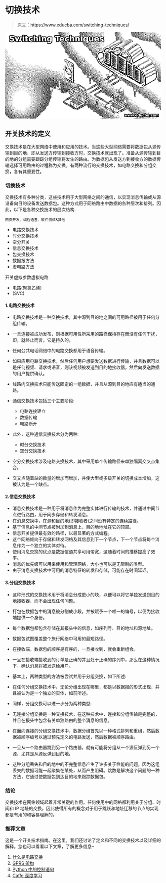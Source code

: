 # 切换技术

> 原文：<https://www.educba.com/switching-techniques/>

![Switching Techniques](img/967507f9b017957f16838040df7568a9.png)



## 开关技术的定义

交换技术是在大型网络中使用和应用的技术。当这些大型网络需要将数据包从源传输到目的地，即从发送方传输到接收方时，交换技术就出现了。准备从源传输到目的地的分组需要跟踪分组传输将发生的路由。为数据包从发送方到接收方的数据传输选择可用路由的过程称为交换。有两种流行的交换技术，如电路交换和分组交换，各有其重要性。

### 切换技术

交换技术有多种分类，这些技术用于大型网络之间的通信，以实现消息传输或从源设备向目的设备发送数据包。这种方式用于网络路由中数据的各种层次和排列。因此，以下是各种交换技术的层次结构:

<small>网页开发、编程语言、软件测试&其他</small>

*   电路交换技术
*   时分交换技术
*   空分开关
*   信息交换技术
*   包交换技术
*   数据报方法
*   虚电路方法

开关虚拟参数虚拟电路

*   电路(聚氯乙烯)
*   (SVC)

#### 1.电路交换技术

*   电路交换技术是一种交换技术，其中源到目的地之间的可用路径被用于任何分组传输。
*   一旦连接被成功发布，则根据可用性所采用的路径保持存在而没有任何干扰，即，就终止而言，它是持久的。
*   任何公共电话网络中的电路交换都用于语音传输。
*   如果应用电路交换技术，然后任何用户想要发送数据进行传输，并且数据可以是任何视频、请求或语音，则该视频被发送到目的地接收器，然后向发送数据的用户提供确认。
*   线路内交换技术只能传送固定的一组数据，并且从源到目的地应有适当的通路。
*   通信交换技术包括三个主要阶段:
    *   电路连接建立
    *   数据传输
    *   电路断开

*   此外，这种通信交换技术分为两种:
    *   时分交换技术
    *   空分交换技术
*   空分交换技术涉及电路交换技术，其中采用单个传输路径来单独隔离交叉点集合。
*   交叉点随着站的数量的增加而增加，并使大型或多级开关的切换成本增加，这被认为是一个缺点。

#### 2.信息交换技术

*   消息交换技术是一种用于将消息作为完整实体进行传输的技术，并通过中间节点进行路由，用于同步存储和转发消息。
*   在消息交换中，在源和目的地(即接收者)之间没有特定的连续路径。
*   基于信息的中间节点被附加到消息上，目的地地址在它的顶部。
*   信息开关提供最有效的路径，以最显著的方式编程。
*   这个网络倾向于存储和转发网络及其信息到下一个节点，下一个节点将每个消息作为一个独立的实体对待。
*   使用消息交换的优点是数据信道共享可用带宽，这随着时间的推移提高了效率。
*   消息的优先级可以用来使用和管理网络，大小也可以是无限制的类型。
*   由于消息交换技术中可用的消息特征的转发和存储，可能存在时间延迟。

#### 3.分组交换技术

*   这种形式的交换技术用于将消息分成更小的块，以便可以将它单独发送到目的地接收器，而不会出现任何问题。
*   打包在数据包中的消息被分割成小段，并被赋予一个唯一的编号，以便为接收端提供一个身份。
*   每个数据包都包含存储在其报头中的信息，如序列号、目的地址和源地址。
*   数据包试图覆盖整个旅行网络中可用的最短路径。
*   在接收端，数据包的顺序是有序的，一旦接收到，就会重新组合。
*   一旦在接收端接收到的订单是正确的并且处于正确的序列中，那么在这种情况下，确认消息将被发送给用户。
*   基本上，两种类型的方法被尝试并用于分组交换，如下所述:
*   在任何分组交换技术中，无论分组出现在哪里，都是以数据报的形式出现，并且被认为是一个独立的实体，如前所述。
*   同样，分组交换可以进一步分为两种类型:

*   无连接分组交换是一种交换技术，在这种技术中，连接和分组传输是完整的，并且在报头中包含有关单独路由的整个消息的信息。
*   在面向连接的分组交换技术中，数据分组首先以一种格式排列和重组，然后数据被顺序编号以通过预先定义的电路发送，然后数据被顺序路由。
*   一旦从一个路由器跳到另一个路由器，就有可能将分组从一个源反弹到另一个源，尤其是从源反弹到目的地。
*   这种分组丢失和目的地中的不完整信息产生了许多关于性能的问题，因为这组丢失的数据可能一起聚集在某处，从而产生阻碍。跳数是解决这个问题的一种方法，它通过使数据包到达目的地来跟踪数据包。

### 结论

交换技术在网络领域起着非常关键的作用。任何使用中的网络都利用关于分组、时间和 IP 地址的交换，因此使得所有的概念对于用于跳跃和地址迁移的节点的实现都是有用的和容易理解的。

### 推荐文章

这是一个开关技术指南。在这里，我们还讨论了定义和不同的交换技术以及详细的解释。您也可以看看以下文章，了解更多信息–

1.  [什么是电路交换](https://www.educba.com/what-is-circuit-switching/)
2.  [GPRS 架构](https://www.educba.com/gprs-architecture/)
3.  [Python 中的控制语句](https://www.educba.com/control-statements-in-python/)
4.  [Caffe 深度学习](https://www.educba.com/caffe-deep-learning/)





